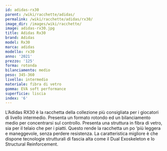 ```yaml
---
id: adidas-rx30
parent: /wiki/racchette/adidas/
permalink: /wiki/racchette/adidas/rx30/
image_dir: /images/wiki/racchette/
image: adidas-rx30.jpg
title: Adidas Rx30
brand: Adidas
model: Rx30
marca: adidas
modello: rx30
anno: '2021'
prezzo: '125'
forma: rotonda
bilanciamento: medio
peso: 345-360
livello: intermedio
materiale: fibra di vetro
gomma: EVA soft performance
superficie: liscia
index: '6'
---
```

L’Adidas RX30 è la racchetta della collezione più consigliata per i giocatori di livello intermedio. Presenta un formato rotondo ed un bilanciamento medio per concentrarsi sul controllo. Presenta una struttura in fibra di vetro, sia per il telaio che per i piatti. Questo rende la racchetta un po ‘più leggera e maneggevole, senza perdere resistenza. La caratteristica migliore è che dispone tecnologie strutturali di fascia alta come il Dual Exoskeleton e lo Structural Reinforcement.